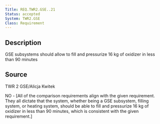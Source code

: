 ```yaml
---
Title: REQ.TWR2.GSE..21
Status: accepted
System: TWR2.GSE
Class: Requirement
---
```


## Description

GSE subsystems should allow to fill and pressurize 16 kg of oxidizer in less than 90 minutes

## Source

TWR 2 GSE/Alicja Kwitek


NO - [All of the comparison requirements align with the given requirement. They all dictate that the system, whether being a GSE subsystem, filling system, or heating system, should be able to fill and pressurize 16 kg of oxidizer in less than 90 minutes, which is consistent with the given requirement.]